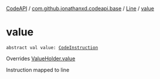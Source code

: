 [CodeAPI](../../index.md) / [com.github.jonathanxd.codeapi.base](../index.md) / [Line](index.md) / [value](.)

# value

`abstract val value: `[`CodeInstruction`](../../com.github.jonathanxd.codeapi/-code-instruction.md)

Overrides [ValueHolder.value](../-value-holder/value.md)

Instruction mapped to line

